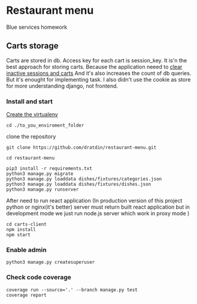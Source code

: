 # Restaurant menu

Blue services homework

## Carts storage
Carts are stored in db. Access key for each cart is session_key.
It is'n the best approach for storing carts. Because the application neeed to [clear inactive sessions and carts](https://docs.djangoproject.com/en/1.11/topics/http/sessions/#clearing-the-session-store)
And it's also increases the count of db queries. But it's enought for implementing task. I also didn't use the cookie as store for more understanding django, not frontend.

### Install and start
[Create the virtualenv](https://pythontips.com/2013/07/30/what-is-virtualenv/)
```
cd ./to_you_enviroment_folder
```

clone the repository
```
git clone https://github.com/dratdin/restaurant-menu.git
```

```
cd restaurant-menu
```

```
pip3 install -r requirements.txt
python3 manage.py migrate
python3 manage.py loaddata dishes/fixtures/categories.json
python3 manage.py loaddata dishes/fixtures/dishes.json
python3 manage.py runserver
```

After need to run react application 
(In production version of this project python or nginx(it's better) server must return built react application
but in development mode we just run node.js server which work in proxy mode )

```
cd carts-client
npm install
npm start
```

### Enable admin
```
python3 manage.py createsuperuser
```

### Check code coverage
```
coverage run --source='.' --branch manage.py test
coverage report
```
